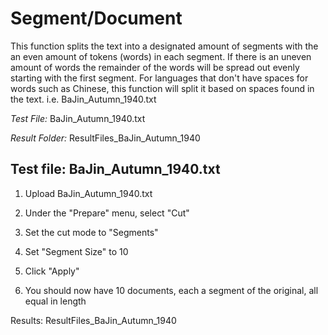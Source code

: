 # Segment/Document

This function splits the text into a designated amount of segments with the an even amount of tokens (words) in each segment.
If there is an uneven amount of words the remainder of the words will be spread out evenly starting with the first segment.
For languages that don't have spaces for words such as Chinese, this function will split it based on spaces found in the text.
i.e. BaJin_Autumn_1940.txt

*Test File:* BaJin_Autumn_1940.txt

*Result Folder:* ResultFiles_BaJin_Autumn_1940



## Test file: BaJin_Autumn_1940.txt

1. Upload BaJin_Autumn_1940.txt

2. Under the "Prepare" menu, select "Cut"

3. Set the cut mode to "Segments"

4. Set "Segment Size" to 10

5. Click "Apply"

6. You should now have 10 documents, each a segment of the original, all equal in length

Results: ResultFiles_BaJin_Autumn_1940
